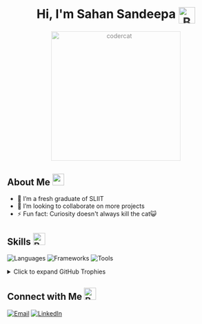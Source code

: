 <div align="center">
  <h1> Hi, I'm Sahan Sandeepa <img src="https://cdn3.emoji.gg/emojis/wavegif_1860.gif" alt="Bounce Animation" height="38" style="cursor: default; opacity: 0.9; vertical-align: middle;"></h1>
</div>

<p align="center">
  <img src="https://github.com/Sahan-Sandeepa/Sahan-Sandeepa/assets/122716935/60c77d63-b6a5-4c0d-a4d6-83d112f77147" alt="codercat" height="300" style="opacity: 0.5; background-color: rgba(255, 255, 255, 0.5);">
</p>

## About Me <img src="https://github.com/Sahan-Sandeepa/Sahan-Sandeepa/assets/122716935/9d3f420b-ad1e-45b8-8ec3-e340888cb705" alt="wave-animation" height="27" style="cursor: default;">
- 🌱 I’m a fresh graduate of SLIIT
- 👯 I’m looking to collaborate on more projects
- ⚡ Fun fact: Curiosity doesn't always kill the cat😺

## Skills <img src="https://d1j8pt39hxlh3d.cloudfront.net/uploads/beaming_face_with_smiling_eyes_256_2.gif" alt="Bounce Animation" height="28" style="cursor: default; opacity: 0.9;">
![Languages](https://img.shields.io/badge/Languages-JavaScript%20%7C%20React%20%7C%20Java%20%7C%20Python%20%7C%20SQL%20%7C%20C%20%7C%20C++-blueviolet)
![Frameworks](https://img.shields.io/badge/Frameworks-Mern%20%7C%20Springboot%20%7C%20Express%20%7C%20Bootstrap%20%7C%20Tailwind-success)
![Tools](https://img.shields.io/badge/Tools-Postman%20%7C%20Git%20%7C%20VS%20Code%20%7C%20Android%20Studio%20%7C%20Eclipse%20%7C%20Visual%20Studio%20%7C%20MongoDB%20Compass-important)
<!--
## GitHub Stats <img src="https://cdn.pixabay.com/animation/2023/03/19/15/09/15-09-56-389_512.gif" alt="Chart Animation" height="28" style="cursor: default; opacity: 0.9;">
![GitHub Contributions](https://github-readme-streak-stats.herokuapp.com/?user=Sahan-Sandeepa&theme=dark)

![Sahan-Sandeepa's GitHub stats](https://github-readme-stats-sigma-five.vercel.app/api?username=Sahan-Sandeepa&show_icons=true&theme=radical&rank_icon=github&bg_color=fffefe&text_color=434d58&icon_color=4c71f2&ring_color=4c71f2&theme=transparent)

## Top Languages <img src="https://i.gifer.com/origin/21/21ad5d3d2d3b26b481a224a24352cb43_w200.gif" alt="Chart Animation" height="22" style="cursor: default; opacity: 1;">
[![Top Langs](https://github-readme-stats-git-masterrstaa-rickstaa.vercel.app/api/top-langs/?username=Sahan-Sandeepa&size_weight=0.1&count_weight=1&layout=compact&langs_count=20)](https://github.com/Sahan-Sandeepa/github-readme-stats)
-->
<details>
  <summary>Click to expand GitHub Trophies</summary>

  ![Trophies](https://github-profile-trophy.vercel.app/?username=Sahan-Sandeepa&column=7)
</details>

## Connect with Me <img src="https://d1j8pt39hxlh3d.cloudfront.net/uploads/beaming_face_with_smiling_eyes_256_2.gif" alt="Bounce Animation" height="28" style="cursor: default; opacity: 0.9;">
[![Email](https://img.shields.io/badge/Email-Contact%20Me-green)](mailto:sahansandeepa0003@gmail.com)
[![LinkedIn](https://img.shields.io/badge/LinkedIn-Connect%20with%20Me-blue)](https://lk.linkedin.com/in/sahan-sandeepa-jayawardhana-225687259?trk=public_profile_samename-profile)
<!--[![Website](https://img.shields.io/badge/Website-Visit%20My%20Website-lightgrey)](https://sahan-sandeepa.github.io/iPortfolio/) -->

<!-- <details>
  <summary>Click to expand Projects</summary>

  - Project 1
  - Project 2
  - Project 3
</details>

<details>
  <summary>Click to expand Recent Activity</summary>

  - Commit 1
  - Commit 2
  - Commit 3
</details> -->

<!-- ## Blog Posts
<!-- BLOG-POST-LIST:START -->
<!-- - [Introduction to Markdown](https://example.com/markdown-intro)
- [10 Tips for Better Coding](https://example.com/better-coding-tips) -->
<!-- BLOG-POST-LIST:END --> 
